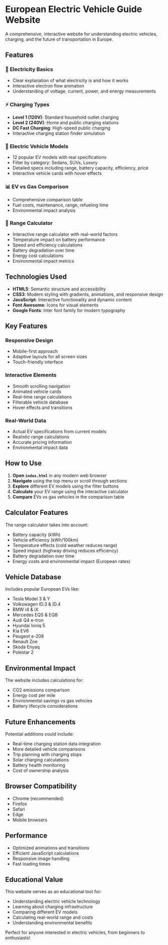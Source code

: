 # European Electric Vehicle Guide Website

A comprehensive, interactive website for understanding electric vehicles, charging, and the future of transportation in Europe.

## Features

### 🚗 **Electricity Basics**
- Clear explanation of what electricity is and how it works
- Interactive electron flow animation
- Understanding of voltage, current, power, and energy measurements

### ⚡ **Charging Types**
- **Level 1 (120V)**: Standard household outlet charging
- **Level 2 (240V)**: Home and public charging stations
- **DC Fast Charging**: High-speed public charging
- Interactive charging station finder simulation

### 🚙 **Electric Vehicle Models**
- 12 popular EV models with real specifications
- Filter by category: Sedans, SUVs, Luxury
- Detailed specs including range, battery capacity, efficiency, price
- Interactive vehicle cards with hover effects

### 📊 **EV vs Gas Comparison**
- Comprehensive comparison table
- Fuel costs, maintenance, range, refueling time
- Environmental impact analysis

### 🧮 **Range Calculator**
- Interactive range calculator with real-world factors
- Temperature impact on battery performance
- Speed and efficiency calculations
- Battery degradation over time
- Energy cost calculations
- Environmental impact metrics

## Technologies Used

- **HTML5**: Semantic structure and accessibility
- **CSS3**: Modern styling with gradients, animations, and responsive design
- **JavaScript**: Interactive functionality and dynamic content
- **Font Awesome**: Icons for visual elements
- **Google Fonts**: Inter font family for modern typography

## Key Features

### Responsive Design
- Mobile-first approach
- Adaptive layouts for all screen sizes
- Touch-friendly interface

### Interactive Elements
- Smooth scrolling navigation
- Animated vehicle cards
- Real-time range calculations
- Filterable vehicle database
- Hover effects and transitions

### Real-World Data
- Actual EV specifications from current models
- Realistic range calculations
- Accurate pricing information
- Environmental impact data

## How to Use

1. **Open `index.html`** in any modern web browser
2. **Navigate** using the top menu or scroll through sections
3. **Explore** different EV models using the filter buttons
4. **Calculate** your EV range using the interactive calculator
5. **Compare** EVs vs gas vehicles in the comparison table

## Calculator Features

The range calculator takes into account:
- Battery capacity (kWh)
- Vehicle efficiency (kWh/100km)
- Temperature effects (cold weather reduces range)
- Speed impact (highway driving reduces efficiency)
- Battery degradation over time
- Energy costs and environmental impact (European rates)

## Vehicle Database

Includes popular European EVs like:
- Tesla Model 3 & Y
- Volkswagen ID.3 & ID.4
- BMW i4 & iX
- Mercedes EQS & EQB
- Audi Q4 e-tron
- Hyundai Ioniq 5
- Kia EV6
- Peugeot e-208
- Renault Zoe
- Skoda Enyaq
- Polestar 2

## Environmental Impact

The website includes calculations for:
- CO2 emissions comparison
- Energy cost per mile
- Environmental savings vs gas vehicles
- Battery lifecycle considerations

## Future Enhancements

Potential additions could include:
- Real-time charging station data integration
- More detailed vehicle comparisons
- Trip planning with charging stops
- Solar charging calculations
- Battery health monitoring
- Cost of ownership analysis

## Browser Compatibility

- Chrome (recommended)
- Firefox
- Safari
- Edge
- Mobile browsers

## Performance

- Optimized animations and transitions
- Efficient JavaScript calculations
- Responsive image handling
- Fast loading times

## Educational Value

This website serves as an educational tool for:
- Understanding electric vehicle technology
- Learning about charging infrastructure
- Comparing different EV models
- Calculating real-world range and costs
- Understanding environmental benefits

Perfect for anyone interested in electric vehicles, from beginners to enthusiasts!
